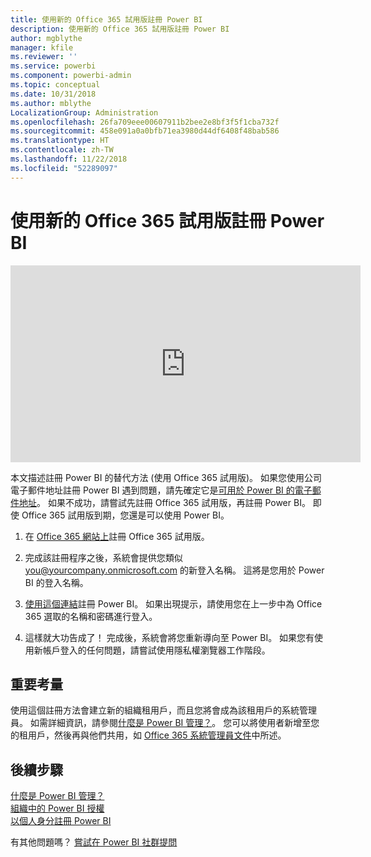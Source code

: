 ```yaml
---
title: 使用新的 Office 365 試用版註冊 Power BI
description: 使用新的 Office 365 試用版註冊 Power BI
author: mgblythe
manager: kfile
ms.reviewer: ''
ms.service: powerbi
ms.component: powerbi-admin
ms.topic: conceptual
ms.date: 10/31/2018
ms.author: mblythe
LocalizationGroup: Administration
ms.openlocfilehash: 26fa709eee00607911b2bee2e8bf3f5f1cba732f
ms.sourcegitcommit: 458e091a0a0bfb71ea3980d44df6408f48bab586
ms.translationtype: HT
ms.contentlocale: zh-TW
ms.lasthandoff: 11/22/2018
ms.locfileid: "52289097"
---
```

# <a name="signing-up-for-power-bi-with-a-new-office-365-trial"></a>使用新的 Office 365 試用版註冊 Power BI

<iframe width="560" height="315" src="https://www.youtube.com/embed/gbSuFST-Nx4?showinfo=0" frameborder="0" allowfullscreen></iframe>

本文描述註冊 Power BI 的替代方法 (使用 Office 365 試用版)。 如果您使用公司電子郵件地址註冊 Power BI 遇到問題，請先確定它是[可用於 Power BI 的電子郵件地址](service-self-service-signup-for-power-bi.md#supported-email-addresses)。 如果不成功，請嘗試先註冊 Office 365 試用版，再註冊 Power BI。 即使 Office 365 試用版到期，您還是可以使用 Power BI。

1. 在 [Office 365 網站上](https://go.microsoft.com/fwlink/p/?LinkID=403802)註冊 Office 365 試用版。

1. 完成該註冊程序之後，系統會提供您類似 you@yourcompany.onmicrosoft.com 的新登入名稱。 這將是您用於 Power BI 的登入名稱。

1. [使用這個連結](https://app.powerbi.com/signupredirect?pbi_source=web)註冊 Power BI。 如果出現提示，請使用您在上一步中為 Office 365 選取的名稱和密碼進行登入。

1. 這樣就大功告成了！ 完成後，系統會將您重新導向至 Power BI。 如果您有使用新帳戶登入的任何問題，請嘗試使用隱私權瀏覽器工作階段。

## <a name="important-considerations"></a>重要考量

使用這個註冊方法會建立新的組織租用戶，而且您將會成為該租用戶的系統管理員。 如需詳細資訊，請參閱[什麼是 Power BI 管理？](service-admin-administering-power-bi-in-your-organization.md)。 您可以將使用者新增至您的租用戶，然後再與他們共用，如 [Office 365 系統管理員文件](https://support.office.com/en-sg/article/Add-users-individually-to-Office-365---Admin-Help-1970f7d6-03b5-442f-b385-5880b9c256ec?ui=en-US&rs=en-SG&ad=SG)中所述。

## <a name="next-steps"></a>後續步驟

[什麼是 Power BI 管理？](service-admin-administering-power-bi-in-your-organization.md)  
[組織中的 Power BI 授權](service-admin-licensing-organization.md)  
[以個人身分註冊 Power BI](service-self-service-signup-for-power-bi.md)

有其他問題嗎？ [嘗試在 Power BI 社群提問](http://community.powerbi.com/)
